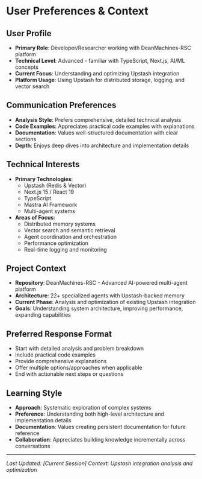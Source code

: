 # User Preferences & Context

## User Profile
- **Primary Role**: Developer/Researcher working with DeanMachines-RSC platform
- **Technical Level**: Advanced - familiar with TypeScript, Next.js, AI/ML concepts
- **Current Focus**: Understanding and optimizing Upstash integration
- **Platform Usage**: Using Upstash for distributed storage, logging, and vector search

## Communication Preferences
- **Analysis Style**: Prefers comprehensive, detailed technical analysis
- **Code Examples**: Appreciates practical code examples with explanations
- **Documentation**: Values well-structured documentation with clear sections
- **Depth**: Enjoys deep dives into architecture and implementation details

## Technical Interests
- **Primary Technologies**: 
  - Upstash (Redis & Vector)
  - Next.js 15 / React 19
  - TypeScript
  - Mastra AI Framework
  - Multi-agent systems
- **Areas of Focus**:
  - Distributed memory systems
  - Vector search and semantic retrieval
  - Agent coordination and orchestration
  - Performance optimization
  - Real-time logging and monitoring

## Project Context
- **Repository**: DeanMachines-RSC - Advanced AI-powered multi-agent platform
- **Architecture**: 22+ specialized agents with Upstash-backed memory
- **Current Phase**: Analysis and optimization of existing Upstash integration
- **Goals**: Understanding system architecture, improving performance, expanding capabilities

## Preferred Response Format
- Start with detailed analysis and problem breakdown
- Include practical code examples
- Provide comprehensive explanations
- Offer multiple options/approaches when applicable
- End with actionable next steps or questions

## Learning Style
- **Approach**: Systematic exploration of complex systems
- **Preference**: Understanding both high-level architecture and implementation details
- **Documentation**: Values creating persistent documentation for future reference
- **Collaboration**: Appreciates building knowledge incrementally across conversations

---
*Last Updated: [Current Session]*
*Context: Upstash integration analysis and optimization*